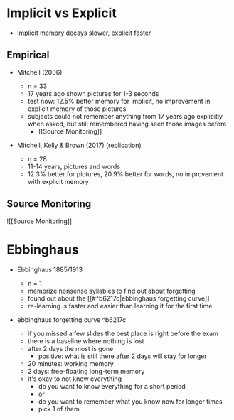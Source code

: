# Implicit vs Explicit
- implicit memory decays slower, explicit faster

## Empirical
- Mitchell (2006)
	- n = 33
	- 17 years ago shown pictures for 1-3 seconds
	- test now: 12.5% better memory for implicit, no improvement in explicit memory of those pictures
	- subjects could not remember anything from 17 years ago explicitly when asked, but still remembered having seen those images before
		- [[Source Monitoring]]

- Mitchell, Kelly & Brown (2017) (replication)
	- n = 28
	- 11-14 years, pictures and words
	- 12.3% better for pictures, 20.9% better for words, no improvement with explicit memory

## Source Monitoring
![[Source Monitoring]]

# Ebbinghaus
- Ebbinghaus 1885/1913
	- n = 1
	- memorize nonsense syllables to find out about forgetting
	- found out about the [[#^b6217c|ebbinghaus forgetting curve]]
	- re-learning is faster and easier than learning it for the first time

- ebbinghaus forgetting curve ^b6217c
	- if you missed a few slides the best place is right before the exam
	- there is a baseline where nothing is lost
	- after 2 days the most is gone
		- positive: what is still there after 2 days will stay for longer
	- 20 minutes: working memory
	- 2 days: free-floating long-term memory
	- it's okay to not know everything
		- do you want to know everything for a short period
		- or
		- do you want to remember what you know now for longer times
		- pick 1 of them